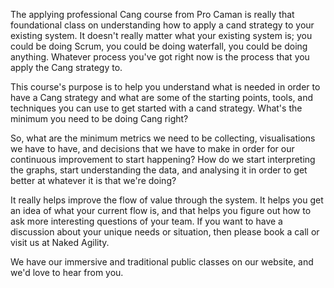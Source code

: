 The applying professional Cang course from Pro Caman is really that foundational class on understanding how to apply a cand strategy to your existing system. It doesn't really matter what your existing system is; you could be doing Scrum, you could be doing waterfall, you could be doing anything. Whatever process you've got right now is the process that you apply the Cang strategy to. 

This course's purpose is to help you understand what is needed in order to have a Cang strategy and what are some of the starting points, tools, and techniques you can use to get started with a cand strategy. What's the minimum you need to be doing Cang right? 

So, what are the minimum metrics we need to be collecting, visualisations we have to have, and decisions that we have to make in order for our continuous improvement to start happening? How do we start interpreting the graphs, start understanding the data, and analysing it in order to get better at whatever it is that we're doing? 

It really helps improve the flow of value through the system. It helps you get an idea of what your current flow is, and that helps you figure out how to ask more interesting questions of your team. If you want to have a discussion about your unique needs or situation, then please book a call or visit us at Naked Agility. 

We have our immersive and traditional public classes on our website, and we'd love to hear from you.